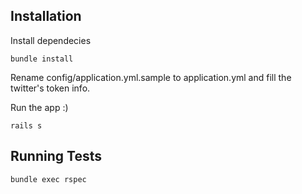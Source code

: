 Installation
--------

Install dependecies

```
bundle install
```

Rename config/application.yml.sample to application.yml and fill the twitter's token info.

Run the app :)

```
rails s
```

Running Tests
--------

```
bundle exec rspec
```